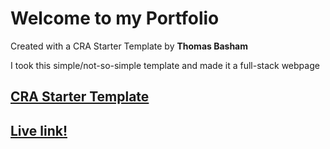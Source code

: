 # Welcome to my Portfolio

Created with a CRA Starter Template by **Thomas Basham**

I took this simple/not-so-simple template and made it a full-stack webpage

## [CRA Starter Template](https://www.npmjs.com/package/cra-template-react-portfolio)

## [Live link!](https://thomasbashamportfolio.net)


